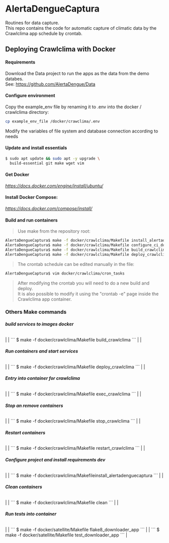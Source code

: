 # AlertaDengueCaptura
Routines for data capture.<br>
This repo contains the code for automatic capture of climatic data by the Crawlclima app schedule by crontab.

## Deploying Crawlclima with Docker

#### Requirements

Download the Data project to run the apps as the data from the demo databes.<br>
See: https://github.com/AlertaDengue/Data

#### Configure environment
Copy the example_env file by renaming it to .env into the docker / crawlclima directory:
```bash
cp example_env_file /docker/crawclima/.env
```
Modify the variables of file system and database connection according to needs

#### Update and install essentials
```bash
$ sudo apt update && sudo apt -y upgrade \
  build-essential git make wget vim
```
####  Get Docker
*https://docs.docker.com/engine/install/ubuntu/*
#### Install Docker Compose: 
*https://docs.docker.com/compose/install/*

#### Build and run containers
> Use make from the repository root:<br>
```bash
AlertaDengueCaptura$ make -f docker/crawlclima/Makefile install_alertadenguecaptura
AlertaDengueCaptura$ make -f docker/crawlclima/Makefile configure_ci_downloader_app
AlertaDengueCaptura$ make -f docker/crawlclima/Makefile build_crawlclima
AlertaDengueCaptura$ make -f docker/crawlclima/Makefile deploy_crawlclima
```
> The crontab schedule can be edited manually in the file:<br>
```bash
AlertaDengueCaptura$ vim docker/crawlclima/cron_tasks
```
> After modifying the crontab you will need to do a new build and deploy. <br>
> It is also possible to modify it using the "crontab -e" page inside the Crawlclima app container.<br>

### Others Make commands

<h6><b> build services to images docker </b></h6> |
| ``` $ make -f docker/crawlclima/Makefile build_crawlclima ``` |
| <h6><b> Run containers and start services </b></h6> |
| ``` $ make -f docker/crawlclima/Makefile deploy_crawlclima ``` |
| <h6><b> Entry into container for crawlclima </b></h6> |
| ``` $ make -f docker/crawlclima/Makefile exec_crawlclima ``` |
| <h6><b>  Stop an remove containers </b></h6> |
| ``` $ make -f docker/crawlclima/Makefile stop_crawlclima ``` |
| <h6><b> Restart containers </b></h6> |
| ``` $ make -f docker/crawlclima/Makefile restart_crawlclima ``` |
| <h6><b> Configure project and install requirements dev </b></h6> |
| ``` $ make -f docker/crawlclima/Makefileinstall_alertadenguecaptura ``` |
| <h6><b> Clean containers </b></h6> |
| ``` $ make -f docker/crawlclima/Makefile clean ``` |
| <h6><b> Run tests into container </b></h6> |
| ``` $ make -f docker/satellite/Makefile flake8_downloader_app ``` |
| ``` $ make -f docker/satellite/Makefile test_downloader_app ``` |
